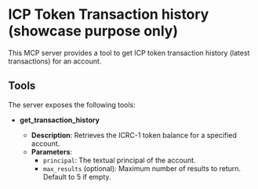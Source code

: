 # ICP Token Transaction history (showcase purpose only)

This MCP server provides a tool to get ICP token transaction history (latest transactions) for an account.

## Tools

The server exposes the following tools:

- **get_transaction_history**

  - **Description**: Retrieves the ICRC-1 token balance for a specified account.
  - **Parameters**:
    - `principal`: The textual principal of the account.
    - `max_results` (optional): Maximum number of results to return. Default to 5 if empty.